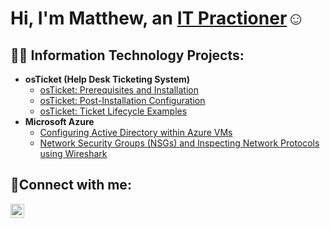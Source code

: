 <h1>Hi, I'm Matthew, an <a href="https://linkedin.com/in/hamotime">IT Practioner</a>☺</h1>

<h2>👨‍💻 Information Technology Projects:</h2>

- <b>osTicket (Help Desk Ticketing System)</b>
  - [osTicket: Prerequisites and Installation](https://github.com/hamotime/osticket-prereqs)
  - [osTicket: Post-Installation Configuration](https://github.com/hamotime/post-install-config)
  - [osTicket: Ticket Lifecycle Examples](https://github.com/hamotime/ticket-lifecycle)
- <b>Microsoft Azure</b>
  - [Configuring Active Directory within Azure VMs](https://github.com/hamotime/configure-ad)
  - [Network Security Groups (NSGs) and Inspecting Network Protocols using Wireshark](https://github.com/hamotime/azure-network-protocols)

<h2>🤳Connect with me:</h2>

[<img align="left" alt="Josh | LinkedIn" width="22px" src="https://cdn.jsdelivr.net/npm/simple-icons@v3/icons/linkedin.svg" />][linkedin]

[linkedin]: https://linkedin.com/in/hamotime
